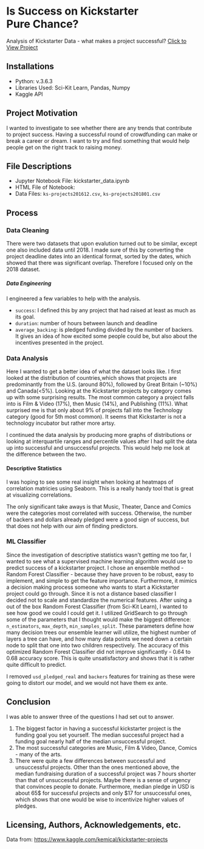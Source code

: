 # Is Success on Kickstarter Pure Chance?
Analysis of Kickstarter Data - what makes a project successful?
[Click to View Project](http://htmlpreview.github.io/?https://github.com/mkucz95/kickstarter_data/blob/master/kickstarter_data.html)

## Installations
- Python: v.3.6.3
- Libraries Used: Sci-Kit Learn, Pandas, Numpy
- Kaggle API

## Project Motivation
I wanted to investigate to see whether there are any trends that contribute to project success. Having a successful round of crowdfunding can make or break a career or dream. I want to try and find something that would help people get on the right track to raising money.

## File Descriptions
- Jupyter Notebook File: kickstarter_data.ipynb
- HTML File of Notebook:
- Data Files: `ks-projects201612.csv`, `ks-projects201801.csv`

## Process

### Data Cleaning
There were two datasets that upon evalution turned out to be similar, except one also included data until 2018. I made sure of this by converting the project deadline dates into an identical format, sorted by the dates, which showed that there was significant overlap. Therefore I focused only on the 2018 dataset.

##### Data Engineering
I engineered a few variables to help with the analysis.
- `success`: I defined this by any project that had raised at least as much as its goal.
- `duration`: number of hours between launch and deadline
- `average_backing`: is pledged funding divided by the number of backers. It gives an idea of how excited some people could be, but also about the incentives presented in the project.

### Data Analysis
Here I wanted to get a better idea of what the dataset looks like. I first looked at the distribution of countries,which shows that projects are predominantly from the U.S. (around 80%), followed by Great Britain (~10%) and Canada(<5%). Looking at the Kickstarter projects by category comes up with some surprising results. The most common category a project falls into is Film & Video (17%), then Music (14%), and Publishing (11%). What surprised me is that only about 9% of projects fall into the Technology category (good for 5th most common). It seems that Kickstarter is not a technology incubator but rather more artsy.

I continued the data analysis by producing more graphs of distributions or looking at interquartile ranges and percentile values after I had split the data up into successful and unsuccessful projects. This would help me look at the difference between the two.

#### Descriptive Statistics
I was hoping to see some real insight when looking at heatmaps of correlation matricies using Seaborn. This is a really handy tool that is great at visualizing correlations.

The only significant take aways is that Music, Theater, Dance and Comics were the categories most correlated with success.
Otherwise, the number of backers and dollars already pledged were a good sign of success, but that does not help with our aim of finding predictors.

### ML Classifier
Since the investigation of descriptive statistics wasn't getting me too far, I wanted to see what a supervised machine learning algorithm would use to predict success of a kickstarter project. I chose an ensemble method - Random Forest Classifier - because they have proven to be robust, easy to implement, and simple to get the feature importance. Furthermore, it mimics a decision making process someone who wants to start a Kickstarter project could go through. Since it is not a distance based classifier I decided not to scale and standardize the numerical features. After using a out of the box Random Forest Classifier (from Sci-Kit Learn), I wanted to see how good we could I could get it. I utilized GridSearch to go through some of the parameters that I thought would make the biggest difference: `n_estimators`, `max_depth`, `min_samples_split`. These parameters define how many decision trees our ensemble learner will utilize, the highest number of layers a tree can have, and how many data points we need down a certain node to split that one into two children respectively. The accuracy of this optimized Random Forest Classifier did not improve significantly - 0.64 to 0.68 accuracy score. This is quite unsatisfactory and shows that it is rather quite difficult to predict.

I removed `usd_pledged_real` and `backers` features for training as these were going to distort our model, and we would not have them ex ante.

## Conclusion
I was able to answer three of the questions I had set out to answer. 
1. The biggest factor in having a successful kickstarter project is the funding goal you set yourself. The median successful project had a funding goal nearly half of the median unsuccessful project.
2. The most successful categories are Music, Film & Video, Dance, Comics - many of the arts.
3. There were quite a few differences between successful and unsuccessful projects. Other than the ones mentioned above, the median fundraising duration of a successful project was 7 hours shorter than that of unsuccessful projects. Maybe there is a sense of urgency that convinces people to donate. Furthermore, median pledge in USD is about 65$ for successful projects and only $17 for unsuccessful ones, which shows that one would be wise to incentivize higher values of pledges.

## Licensing, Authors, Acknowledgements, etc.
Data from: https://www.kaggle.com/kemical/kickstarter-projects
